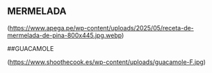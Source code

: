 ## MERMELADA

(https://www.apega.pe/wp-content/uploads/2025/05/receta-de-mermelada-de-pina-800x445.jpg.webp)

##GUACAMOLE

(https://www.shoothecook.es/wp-content/uploads/guacamole-F.jpg)

